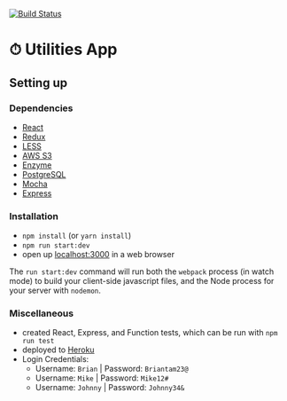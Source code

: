 [![Build Status](https://travis-ci.org/briantam23/utilities-app.svg?branch=master)](https://travis-ci.org/briantam23/utilities-app)

# ⏱ Utilities App

## Setting up

### Dependencies

* [React](https://reactjs.org)
* [Redux](https://redux.js.org)
* [LESS](http://lesscss.org)
* [AWS S3](https://aws.amazon.com/s3)
* [Enzyme](https://airbnb.io/enzyme)
* [PostgreSQL](https://www.postgresql.org)
* [Mocha](https://mochajs.org)
* [Express](https://expressjs.com)

### Installation

* `npm install` (or `yarn install`)
* `npm run start:dev`
* open up [localhost:3000](http://localhost:3000) in a web browser

The `run start:dev` command will run both the `webpack` process (in watch mode) to build your client-side javascript files, and the Node process for your server with `nodemon`.

### Miscellaneous

* created React, Express, and Function tests, which can be run with `npm run test`
* deployed to [Heroku](https://btam-utilities-app.herokuapp.com)
* Login Credentials: 
    * Username: `Brian`  | Password: `Briantam23@`
    * Username: `Mike`   | Password: `Mike12#`
    * Username: `Johnny` | Password: `Johnny34&` 